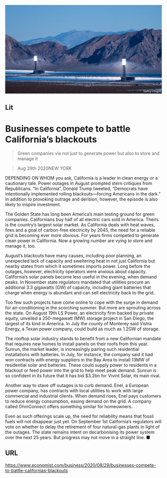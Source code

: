 ![](./images/20200829_WBP502.jpg)

## Lit

# Businesses compete to battle California’s blackouts

> Green companies vie not just to generate power but also to store and manage it

> Aug 29th 2020NEW YORK

DEPENDING ON WHOM you ask, California is a leader in clean energy or a cautionary tale. Power outages in August prompted stern critiques from Republicans. “In California”, Donald Trump tweeted, “Democrats have intentionally implemented rolling blackouts—forcing Americans in the dark.” In addition to provoking outrage and derision, however, the episode is also likely to inspire investment.

The Golden State has long been America’s main testing ground for green companies. Californians buy half of all electric cars sold in America. Theirs is the country’s largest solar market. As California deals with heat waves, fires and a goal of carbon-free electricity by 2045, the need for a reliable grid is becoming ever more obvious. For years firms competed to generate clean power in California. Now a growing number are vying to store and manage it, too.

August’s blackouts have many causes, including poor planning, an unexpected lack of capacity and sweltering heat in not just California but nearby states from which it sometimes imports power. Long before the outages, however, electricity operators were anxious about capacity. California’s solar panels become less useful in the evening, when demand peaks. In November state regulators mandated that utilities procure an additional 3.3 gigawatts (GW) of capacity, including giant batteries that charge when energy is abundant and can sell electricity back to the grid.

Too few such projects have come online to cope with the surge in demand for air-conditioning in the scorching summer. But more are sprouting across the state. On August 19th LS Power, an electricity firm backed by private equity, unveiled a 250-megawatt (MW) storage project in San Diego, the largest of its kind in America. In July the county of Monterey said Vistra Energy, a Texan power company, could build as much as 1.2GW of storage.

The rooftop solar industry stands to benefit from a new Californian mandate that requires new homes to install panels on their roofs from this year. Sunrun, the market leader, is increasingly pairing such residential installations with batteries. In July, for instance, the company said it had won contracts with energy suppliers in the Bay Area to install 13MW of residential solar and batteries. These could supply power to residents in a blackout or feed power into the grid to help meet peak demand. Sunrun is so confident in its future that it has bid $3.2bn for Vivint Solar, its main rival.

Another way to stave off outages is to curb demand. Enel, a European power company, has contracts with local utilities to work with large commercial and industrial clients. When demand rises, Enel pays customers to reduce energy consumption, easing demand on the grid. A company called OhmConnect offers something similar for homeowners.

Even as such offerings scale up, the need for reliability means that fossil fuels will not disappear just yet. On September 1st California’s regulators will vote on whether to delay the retirement of four natural-gas plants in light of the outages. The state remains intent on decarbonising its power system over the next 25 years. But progress may not move in a straight line. ■

## URL

https://www.economist.com/business/2020/08/29/businesses-compete-to-battle-californias-blackouts

